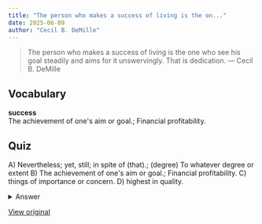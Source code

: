 ```yaml
---
title: "The person who makes a success of living is the on..."
date: 2025-06-09
author: "Cecil B. DeMille"
---
```


> The person who makes a success of living is the one who see his goal steadily and aims for it unswervingly. That is dedication.
> — Cecil B. DeMille

## Vocabulary
**success**  
The achievement of one's aim or goal.; Financial profitability.

## Quiz
A) Nevertheless; yet, still; in spite of (that).; (degree) To whatever degree or extent
B) The achievement of one's aim or goal.; Financial profitability.
C) things of importance or concern.
D) highest in quality.

<details>
<summary>Answer</summary>
B) The achievement of one's aim or goal.; Financial profitability.
</details>

[View original](https://t.me/c/2696929880/290)
